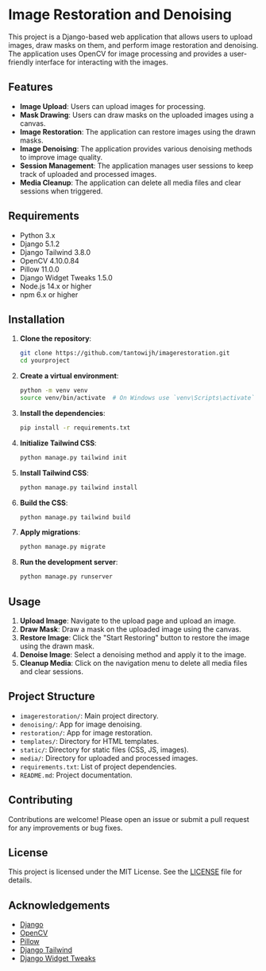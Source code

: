 # Image Restoration and Denoising

This project is a Django-based web application that allows users to upload images, draw masks on them, and perform image restoration and denoising. The application uses OpenCV for image processing and provides a user-friendly interface for interacting with the images.

## Features

- **Image Upload**: Users can upload images for processing.
- **Mask Drawing**: Users can draw masks on the uploaded images using a canvas.
- **Image Restoration**: The application can restore images using the drawn masks.
- **Image Denoising**: The application provides various denoising methods to improve image quality.
- **Session Management**: The application manages user sessions to keep track of uploaded and processed images.
- **Media Cleanup**: The application can delete all media files and clear sessions when triggered.

## Requirements

- Python 3.x
- Django 5.1.2
- Django Tailwind 3.8.0
- OpenCV 4.10.0.84
- Pillow 11.0.0
- Django Widget Tweaks 1.5.0
- Node.js 14.x or higher
- npm 6.x or higher

## Installation

1. **Clone the repository**:
    ```sh
    git clone https://github.com/tantowijh/imagerestoration.git
    cd yourproject
    ```

2. **Create a virtual environment**:
    ```sh
    python -m venv venv
    source venv/bin/activate  # On Windows use `venv\Scripts\activate`
    ```

3. **Install the dependencies**:
    ```sh
    pip install -r requirements.txt
    ```

4. **Initialize Tailwind CSS**:
    ```sh
    python manage.py tailwind init
    ```

5. **Install Tailwind CSS**:
    ```sh
    python manage.py tailwind install
    ```

6. **Build the CSS**:
    ```sh
    python manage.py tailwind build
    ```

7. **Apply migrations**:
    ```sh
    python manage.py migrate
    ```

8. **Run the development server**:
    ```sh
    python manage.py runserver
    ```

## Usage

1. **Upload Image**: Navigate to the upload page and upload an image.
2. **Draw Mask**: Draw a mask on the uploaded image using the canvas.
3. **Restore Image**: Click the "Start Restoring" button to restore the image using the drawn mask.
4. **Denoise Image**: Select a denoising method and apply it to the image.
5. **Cleanup Media**: Click on the navigation menu to delete all media files and clear sessions.

## Project Structure

- `imagerestoration/`: Main project directory.
- `denoising/`: App for image denoising.
- `restoration/`: App for image restoration.
- `templates/`: Directory for HTML templates.
- `static/`: Directory for static files (CSS, JS, images).
- `media/`: Directory for uploaded and processed images.
- `requirements.txt`: List of project dependencies.
- `README.md`: Project documentation.

## Contributing

Contributions are welcome! Please open an issue or submit a pull request for any improvements or bug fixes.

## License

This project is licensed under the MIT License. See the [LICENSE](LICENSE) file for details.

## Acknowledgements

- [Django](https://www.djangoproject.com/)
- [OpenCV](https://opencv.org/)
- [Pillow](https://python-pillow.org/)
- [Django Tailwind](https://django-tailwind.readthedocs.io/)
- [Django Widget Tweaks](https://github.com/jazzband/django-widget-tweaks)